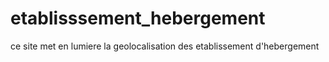# etablisssement_hebergement
ce site met en lumiere la geolocalisation des etablissement d'hebergement
